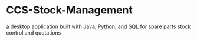 # CCS-Stock-Management
 a desktop application built with Java, Python, and SQL for spare parts stock control and quotations
